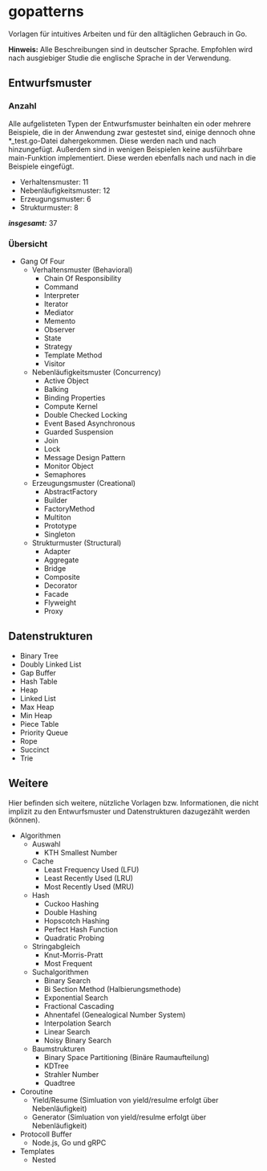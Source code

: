 # gopatterns

Vorlagen für intuitives Arbeiten und für den alltäglichen Gebrauch in Go.

**Hinweis:**
Alle Beschreibungen sind in deutscher Sprache. Empfohlen wird nach ausgiebiger Studie die englische Sprache in der Verwendung.

## Entwurfsmuster

### Anzahl

Alle aufgelisteten Typen der Entwurfsmuster beinhalten ein oder mehrere Beispiele, die in der Anwendung zwar gestestet sind, einige dennoch ohne *_test.go-Datei dahergekommen. Diese werden nach und nach hinzungefügt. Außerdem sind in wenigen Beispielen keine ausführbare main-Funktion implementiert. Diese werden ebenfalls nach und nach in die Beispiele eingefügt.

* Verhaltensmuster: 11
* Nebenläufigkeitsmuster: 12
* Erzeugungsmuster: 6
* Strukturmuster: 8

***insgesamt:*** 37

### Übersicht

* Gang Of Four
  * Verhaltensmuster (Behavioral)
    * Chain Of Responsibility
    * Command
    * Interpreter
    * Iterator
    * Mediator
    * Memento
    * Observer
    * State
    * Strategy
    * Template Method
    * Visitor
  * Nebenläufigkeitsmuster (Concurrency)
    * Active Object
    * Balking
    * Binding Properties
    * Compute Kernel
    * Double Checked Locking
    * Event Based Asynchronous
    * Guarded Suspension
    * Join
    * Lock
    * Message Design Pattern
    * Monitor Object
    * Semaphores
  * Erzeugungsmuster (Creational)
    * AbstractFactory
    * Builder
    * FactoryMethod
    * Multiton
    * Prototype
    * Singleton
  * Strukturmuster (Structural)
    * Adapter
    * Aggregate
    * Bridge
    * Composite
    * Decorator
    * Facade
    * Flyweight
    * Proxy

## Datenstrukturen

* Binary Tree
* Doubly Linked List
* Gap Buffer
* Hash Table
* Heap
* Linked List
* Max Heap
* Min Heap
* Piece Table
* Priority Queue
* Rope
* Succinct
* Trie

## Weitere

Hier befinden sich weitere, nützliche Vorlagen bzw. Informationen, die nicht implizit zu den Entwurfsmuster und  Datenstrukturen dazugezählt werden (können).

* Algorithmen
  * Auswahl
    * KTH Smallest Number
  * Cache
    * Least Frequency Used (LFU)
    * Least Recently Used (LRU)
    * Most Recently Used (MRU)
  * Hash
    * Cuckoo Hashing
    * Double Hashing
    * Hopscotch Hashing
    * Perfect Hash Function
    * Quadratic Probing
  * Stringabgleich
    * Knut-Morris-Pratt
    * Most Frequent
  * Suchalgorithmen
    * Binary Search
    * Bi Section Method (Halbierungsmethode)
    * Exponential Search
    * Fractional Cascading
    * Ahnentafel (Genealogical Number System)
    * Interpolation Search
    * Linear Search
    * Noisy Binary Search
  * Baumstrukturen
    * Binary Space Partitioning (Binäre Raumaufteilung)
    * KDTree
    * Strahler Number
    * Quadtree
* Coroutine
  * Yield/Resume (Simluation von yield/resulme erfolgt über Nebenläufigkeit)
  * Generator (Simluation von yield/resulme erfolgt über Nebenläufigkeit)
* Protocoll Buffer
  * Node.js, Go und gRPC
* Templates
  * Nested
